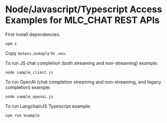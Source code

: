 # Node/Javascript/Typescript Access Examples for MLC_CHAT REST APIs

First install dependencies.

`npm i`

Copy `dotenv.exmaple` to `.env`.

To run JS chat completion (both streaming and non-streaming) example: 

`node sample_client.js`

To run OpenAI (chat completion streaming and non-streaming, and legacy completion) example:

`node sample_openai.js`

To run LangchainJS Typescript example:

`npm run example`
